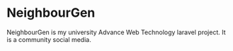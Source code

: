 # NeighbourGen
NeighbourGen is my university Advance Web Technology laravel project. It is a community social media.
